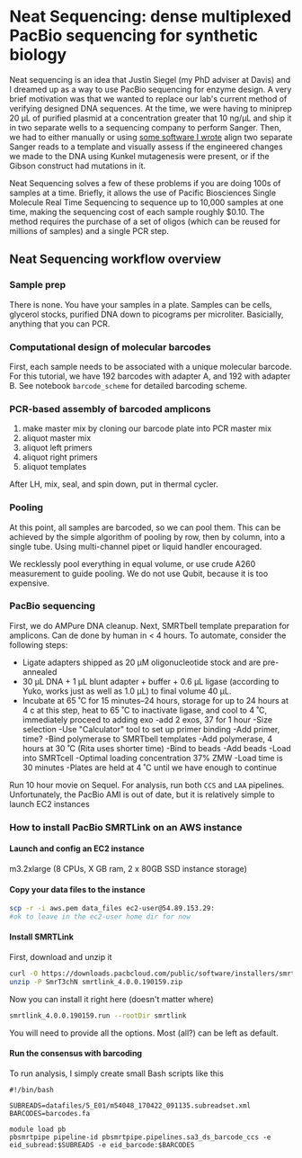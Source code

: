 # Neat Sequencing: dense multiplexed PacBio sequencing for synthetic biology

Neat sequencing is an idea that Justin Siegel (my PhD adviser at Davis) and I dreamed up as a way to use PacBio sequencing for enzyme design. A very brief motivation was that we wanted to replace our lab's current method of verifying designed DNA sequences. At the time, we were having to miniprep 20 µL of purified plasmid at a concentration greater that 10 ng/µL and ship it in two separate wells to a sequencing company to perform Sanger. Then, we had to either manually or using [some software I wrote](gs-checker) align two separate Sanger reads to a template and visually assess if the engineered changes we made to the DNA using Kunkel mutagenesis were present, or if the Gibson construct had mutations in it. 

Neat Sequencing solves a few of these problems if you are doing 100s of samples at a time. Briefly, it allows the use of Pacific Biosciences Single Molecule Real Time Sequencing to sequence up to 10,000 samples at one time, making the sequencing cost of each sample roughly $0.10. The method requires the purchase of a set of oligos (which can be reused for millions of samples) and a single PCR step. 

## Neat Sequencing workflow overview

### Sample prep 

There is none. You have your samples in a plate. Samples can be cells, glycerol stocks, purified DNA down to picograms per microliter. Basicially, anything that you can PCR. 

### Computational design of molecular barcodes

First, each sample needs to be associated with a unique molecular barcode. For this tutorial, we have 192 barcodes with adapter A, and 192 with adapter B. See notebook `barcode_scheme` for detailed barcoding scheme. 

### PCR-based assembly of barcoded amplicons

1. make master mix by cloning our barcode plate into PCR master mix
1. aliquot master mix
1. aliquot left primers 
1. aliquot right primers 
1. aliquot templates 

After LH, mix, seal, and spin down, put in thermal cycler. 

### Pooling

At this point, all samples are barcoded, so we can pool them. This can be achieved by the simple algorithm of pooling by row, then by column, into a single tube. Using multi-channel pipet or liquid handler encouraged. 

We recklessly pool everything in equal volume, or use crude A260 measurement to guide pooling. We do not use Qubit, because it is too expensive. 

### PacBio sequencing 

First, we do AMPure DNA cleanup. Next, SMRTbell template preparation for amplicons. Can de done by human in < 4 hours. To automate, consider the following steps: 

- Ligate adapters shipped as 20 μM oligonucleotide stock and are pre-annealed
- 30 µL DNA + 1 µL blunt adapter + buffer + 0.6 µL ligase (according to Yuko, works just as well as 1.0 µL) to final volume 40 µL.
- Incubate at 65 ˚C for 15 minutes–24 hours, storage for up to 24 hours at 4 c at this step, heat to 65 ˚C to inactivate ligase, and cool to 4 ˚C, immediately proceed to adding exo
-add 2 exos, 37 for 1 hour
-Size selection
-Use "Calculator" tool to set up primer binding
-Add primer, time?
-Bind polymerase to SMRTbell templates
-Add polymerase, 4 hours at 30 ˚C (Rita uses shorter time)
-Bind to beads
-Add beads
-Load into SMRTcell
-Optimal loading concentration 37% ZMW
-Load time is 30 minutes
-Plates are held at 4 ˚C until we have enough to continue

Run 10 hour movie on Sequel. For analysis, run both `CCS` and `LAA` pipelines. Unfortunately, the PacBio AMI is out of date, but it is relatively simple to launch EC2 instances 

### How to install PacBio SMRTLink on an AWS instance 

#### Launch and config an EC2 instance 

m3.2xlarge (8 CPUs, X GB ram, 2 x 80GB SSD instance storage) 

#### Copy your data files to the instance 

```bash
scp -r -i aws.pem data_files ec2-user@54.89.153.29:
#ok to leave in the ec2-user home dir for now 
```

#### Install SMRTLink 

First, download and unzip it 

```bash
curl -O https://downloads.pacbcloud.com/public/software/installers/smrtlink_4.0.0.190159.zip
unzip -P SmrT3chN smrtlink_4.0.0.190159.zip
```

Now you can install it right here (doesn't matter where) 

```bash
smrtlink_4.0.0.190159.run --rootDir smrtlink 
```

You will need to provide all the options. Most (all?) can be left as default. 

#### Run the consensus with barcoding 

To run analysis, I simply create small Bash scripts like this 

```
#!/bin/bash

SUBREADS=datafiles/5_E01/m54048_170422_091135.subreadset.xml
BARCODES=barcodes.fa

module load pb
pbsmrtpipe pipeline-id pbsmrtpipe.pipelines.sa3_ds_barcode_ccs -e eid_subread:$SUBREADS -e eid_barcode:$BARCODES
```
